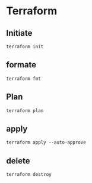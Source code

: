 # Terraform

## Initiate
```
terraform init
```

## formate
```
terraform fmt
```

## Plan
```
terraform plan
```

## apply
```
terraform apply --auto-approve
```

## delete
```
terraform destroy
```
